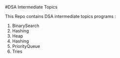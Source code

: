 #DSA Intermediate Topics

This Repo contains DSA intermediate topics programs :
1) BinarySearch
2) Hashing
3) Heap
4) Hashing
5) PriorityQueue
6) Tries

